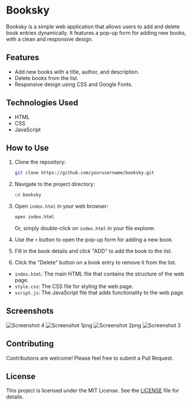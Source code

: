 # Booksky

Booksky is a simple web application that allows users to add and delete book entries dynamically. It features a pop-up form for adding new books, with a clean and responsive design.

## Features

- Add new books with a title, author, and description.
- Delete books from the list.
- Responsive design using CSS and Google Fonts.

## Technologies Used

- HTML
- CSS
- JavaScript

## How to Use

1. Clone the repository:
    ```sh
    git clone https://github.com/yourusername/booksky.git
    ```

2. Navigate to the project directory:
    ```sh
    cd booksky
    ```

3. Open `index.html` in your web browser:
    ```sh
    open index.html
    ```
   Or, simply double-click on `index.html` in your file explorer.

4. Use the `+` button to open the pop-up form for adding a new book.
5. Fill in the book details and click "ADD" to add the book to the list.
6. Click the "Delete" button on a book entry to remove it from the list.


- `index.html`: The main HTML file that contains the structure of the web page.
- `style.css`: The CSS file for styling the web page.
- `script.js`: The JavaScript file that adds functionality to the web page.

## Screenshots

![Screenshot 4](https://github.com/Hema-Develop-r/UniversityLandingPage/assets/169835003/0c7443ac-8189-4e91-b2a6-b20a332fb35b)
![Screenshot 1png](https://github.com/Hema-Develop-r/UniversityLandingPage/assets/169835003/12709603-ca59-4c71-bd7f-9879255feb7d)
![Screenshot 2png](https://github.com/Hema-Develop-r/UniversityLandingPage/assets/169835003/ac2a29b9-e492-45c8-8246-c1327c6217f0)
![Screenshot 3](https://github.com/Hema-Develop-r/UniversityLandingPage/assets/169835003/a94e9ccb-808e-475b-8249-9ece104dd942)



## Contributing

Contributions are welcome! Please feel free to submit a Pull Request.

## License

This project is licensed under the MIT License. See the [LICENSE](LICENSE) file for details.



